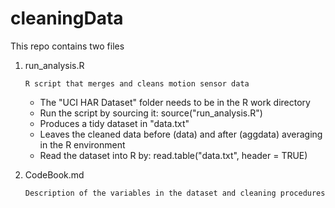 cleaningData
============

This repo contains two files

 1. run_analysis.R
        
        R script that merges and cleans motion sensor data
        
      * The "UCI HAR Dataset" folder needs to be in the R work directory
      * Run the script by sourcing it: source("run_analysis.R")
      * Produces a tidy dataset in "data.txt"
      * Leaves the cleaned data before (data) and after (aggdata) averaging in the R environment
      * Read the dataset into R by: read.table("data.txt", header = TRUE)

 2. CodeBook.md
    
        Description of the variables in the dataset and cleaning procedures